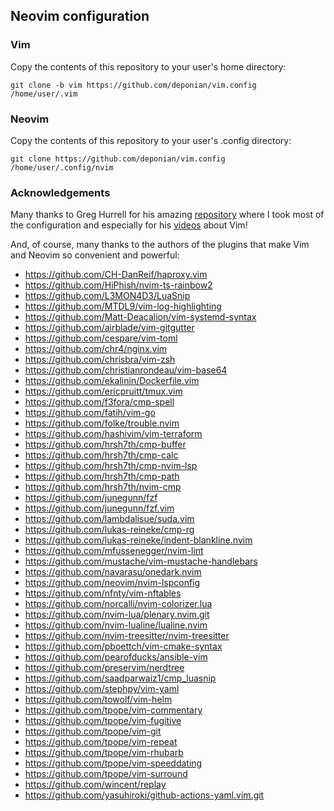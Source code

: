 ## Neovim configuration

### Vim
Copy the contents of this repository to your user's home directory:

`git clone -b vim https://github.com/deponian/vim.config /home/user/.vim`

### Neovim
Copy the contents of this repository to your user's .config directory:

`git clone https://github.com/deponian/vim.config /home/user/.config/nvim`

### Acknowledgements
Many thanks to Greg Hurrell for his amazing [repository](https://github.com/wincent/wincent) where I took most of the configuration and especially for his [videos](https://www.youtube.com/channel/UCXPHFM88IlFn68OmLwtPmZA) about Vim!

And, of course, many thanks to the authors of the plugins that make Vim and Neovim so convenient and powerful:

- https://github.com/CH-DanReif/haproxy.vim
- https://github.com/HiPhish/nvim-ts-rainbow2
- https://github.com/L3MON4D3/LuaSnip
- https://github.com/MTDL9/vim-log-highlighting
- https://github.com/Matt-Deacalion/vim-systemd-syntax
- https://github.com/airblade/vim-gitgutter
- https://github.com/cespare/vim-toml
- https://github.com/chr4/nginx.vim
- https://github.com/chrisbra/vim-zsh
- https://github.com/christianrondeau/vim-base64
- https://github.com/ekalinin/Dockerfile.vim
- https://github.com/ericpruitt/tmux.vim
- https://github.com/f3fora/cmp-spell
- https://github.com/fatih/vim-go
- https://github.com/folke/trouble.nvim
- https://github.com/hashivim/vim-terraform
- https://github.com/hrsh7th/cmp-buffer
- https://github.com/hrsh7th/cmp-calc
- https://github.com/hrsh7th/cmp-nvim-lsp
- https://github.com/hrsh7th/cmp-path
- https://github.com/hrsh7th/nvim-cmp
- https://github.com/junegunn/fzf
- https://github.com/junegunn/fzf.vim
- https://github.com/lambdalisue/suda.vim
- https://github.com/lukas-reineke/cmp-rg
- https://github.com/lukas-reineke/indent-blankline.nvim
- https://github.com/mfussenegger/nvim-lint
- https://github.com/mustache/vim-mustache-handlebars
- https://github.com/navarasu/onedark.nvim
- https://github.com/neovim/nvim-lspconfig
- https://github.com/nfnty/vim-nftables
- https://github.com/norcalli/nvim-colorizer.lua
- https://github.com/nvim-lua/plenary.nvim.git
- https://github.com/nvim-lualine/lualine.nvim
- https://github.com/nvim-treesitter/nvim-treesitter
- https://github.com/pboettch/vim-cmake-syntax
- https://github.com/pearofducks/ansible-vim
- https://github.com/preservim/nerdtree
- https://github.com/saadparwaiz1/cmp_luasnip
- https://github.com/stephpy/vim-yaml
- https://github.com/towolf/vim-helm
- https://github.com/tpope/vim-commentary
- https://github.com/tpope/vim-fugitive
- https://github.com/tpope/vim-git
- https://github.com/tpope/vim-repeat
- https://github.com/tpope/vim-rhubarb
- https://github.com/tpope/vim-speeddating
- https://github.com/tpope/vim-surround
- https://github.com/wincent/replay
- https://github.com/yasuhiroki/github-actions-yaml.vim.git
